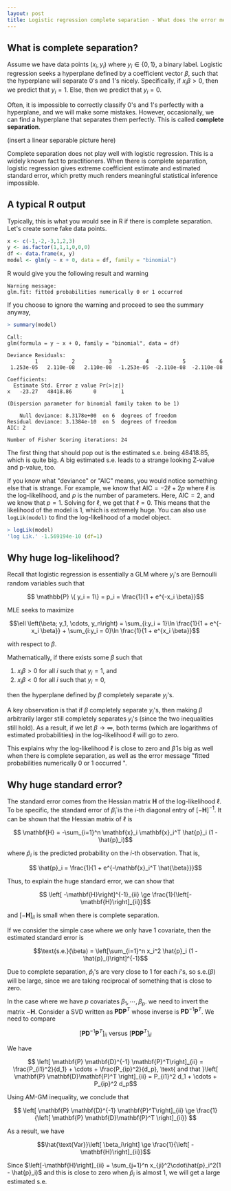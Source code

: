 ```yaml
---
layout: post
title: Logistic regression complete separation - What does the error message mean?
---
```

## What is complete separation?

Assume we have data points $(x_i, y_i)$ where $y_i \in \{0, 1\}$, a binary label. Logistic regression seeks a hyperplane defined by a coefficient vector $\beta$, such that the hyperplane will separate $0$'s and $1$'s nicely. Specifically, if $x_i \beta > 0$, then we predict that $y_i = 1$. Else, then we predict that $y_i = 0$.

Often, it is impossible to correctly classify $0$'s and $1$'s perfectly with a hyperplane, and we will make some mistakes. However, occasionally, we can find a hyperplane that separates them perfectly. This is called **complete separation**.

(insert a linear separable picture here)

Complete separation does not play well with logistic regression. This is a widely known fact to practitioners. When there is complete separation, logistic regression gives extreme coefficient estimate and estimated standard error, which pretty much renders meaningful statistical inference impossible.

## A typical R output

Typically, this is what you would see in R if there is complete separation. Let's create some fake data points.

```R
x <- c(-1,-2,-3,1,2,3)
y <- as.factor(1,1,1,0,0,0)
df <- data.frame(x, y)
model <- glm(y ~ x + 0, data = df, family = "binomial")
```

R would give you the following result and warning

```
Warning message:
glm.fit: fitted probabilities numerically 0 or 1 occurred 
```

If you choose to ignore the warning and proceed to see the summary anyway,

```R
> summary(model)
```



```
Call:
glm(formula = y ~ x + 0, family = "binomial", data = df)

Deviance Residuals: 
         1           2           3           4           5           6  
 1.253e-05   2.110e-08   2.110e-08  -1.253e-05  -2.110e-08  -2.110e-08  

Coefficients:
  Estimate Std. Error z value Pr(>|z|)
x   -23.27   48418.86       0        1

(Dispersion parameter for binomial family taken to be 1)

    Null deviance: 8.3178e+00  on 6  degrees of freedom
Residual deviance: 3.1384e-10  on 5  degrees of freedom
AIC: 2

Number of Fisher Scoring iterations: 24
```

The first thing that should pop out is the estimated s.e. being 48418.85, which is quite big. A big estimated s.e. leads to a strange looking Z-value and p-value, too.

If you know what "deviance" or "AIC" means, you would notice something else that is strange. For example, we know that $\text{AIC} = -2\ell + 2p$ where $\ell$ is the log-likelihood, and $p$ is the number of parameters. Here, $\text{AIC} = 2$, and we know that $p = 1$. Solving for $\ell$, we get that $\ell = 0$. This means that the likelihood of the model is $1$, which is extremely huge. You can also use `logLik(model)` to find the log-likelihood of a model object.

```R
> logLik(model)
'log Lik.' -1.569194e-10 (df=1)
```

## Why huge log-likelihood?

Recall that logistic regression is essentially a GLM where $y_i$'s are Bernoulli random variables such that

$$ \mathbb{P} \{ y_i = 1\} = p_i = \frac{1}{1 + e^{-x_i \beta}}$$

MLE seeks to maximize

$$\ell \left(\beta; y_1, \cdots, y_n\right) =  \sum_{i:y_i = 1}\ln \frac{1}{1 + e^{-x_i \beta}} + \sum_{i:y_i = 0}\ln \frac{1}{1 + e^{x_i \beta}}$$

with respect to $\beta$.

Mathematically, if there exists some $\beta$ such that

1. $x_i \beta > 0$ for all $i$ such that $y_i = 1$, and
2. $x_i \beta < 0$ for all $i$ such that $y_i = 0$,

then the hyperplane defined by $\beta$ completely separate $y_i$'s.

A key observation is that if $\beta$ completely separate $y_i$'s, then making $\beta$ arbitrarily larger still completely separates $y_i$'s (since the two inequalities still hold). As a result, if we let $\beta \to \infty$, both terms (which are logarithms of estimated probabilities) in the log-likelihood $\ell$ will go to zero.

This explains why the log-likelihood $\ell$ is close to zero and $\hat{\beta}$ is big as well when there is complete separation, as well as the error message "fitted probabilities numerically 0 or 1 occurred ".

## Why huge standard error?

The standard error comes from the Hessian matrix $\mathbf{H}$ of the log-likelihood $\ell$. To be specific, the standard error of $\hat{\beta}_i$ is the $i$-th diagonal entry of $[-\mathbf{H}]^{-1}$. It can be shown that the Hessian matrix of $\ell$ is

$$ \mathbf{H} = -\sum_{i=1}^n \mathbf{x}_i \mathbf{x}_i^T \hat{p}_i (1 - \hat{p}_i)$$

where $\hat{p}_i$ is the predicted probability on the $i$-th observation. That is,

$$ \hat{p}_i = \frac{1}{1 + e^{-\mathbf{x}_i^T \hat{\beta}}}$$

Thus, to explain the huge standard error, we can show that

$$ \left[ -\mathbf{H}\right]^{-1}_{ii} \ge \frac{1}{\left[- \mathbf{H}\right]_{ii}}$$

and $\left[-\mathbf{H}\right]_{ii}$ is small when there is complete separation.

If we consider the simple case where we only have 1 covariate, then the estimated standard error is

$$\text{s.e.}(\beta) = \left[\sum_{i=1}^n x_i^2 \hat{p}_i (1 - \hat{p}_i)\right]^{-1}$$

Due to complete separation, $\hat{p}_i$'s are very close to 1 for each $i$'s, so $\text{s.e.}(\beta)$ will be large, since we are taking reciprocal of something that is close to zero.

In the case where we have $p$ covariates $\beta_1,\cdots,\beta_p$. we need to invert the matrix $-\mathbf{H}$. Consider a SVD written as $\mathbf{P}\mathbf{D}\mathbf{P}^T$ whose inverse is $\mathbf{P} \mathbf{D}^{-1} \mathbf{P}^T$. We need to compare

$$ \left[ \mathbf{P} \mathbf{D}^{-1} \mathbf{P}^T\right]_{ii} \text{ versus } \left[ \mathbf{P} \mathbf{D}\mathbf{P}^T \right]_{ii}$$

We have

$$ \left[ \mathbf{P} \mathbf{D}^{-1} \mathbf{P}^T\right]_{ii} =  \frac{P_{i1}^2}{d_1} + \cdots + \frac{P_{ip}^2}{d_p}, \text{ and that }\left[ \mathbf{P} \mathbf{D}\mathbf{P}^T \right]_{ii} = P_{i1}^2 d_1 + \cdots + P_{ip}^2 d_p$$

Using AM-GM inequality, we conclude that

$$ \left[ \mathbf{P} \mathbf{D}^{-1} \mathbf{P}^T\right]_{ii} \ge \frac{1}{\left[ \mathbf{P} \mathbf{D}\mathbf{P}^T \right]_{ii}} $$

As a result, we have

$$\hat{\text{Var}}\left[ \beta_i\right] \ge \frac{1}{\left[ -\mathbf{H}\right]_{ii}}$$

Since $\left[-\mathbf{H}\right]_{ii} = \sum_{j=1}^n x_{ji}^2\cdot\hat{p}_i^2(1 - \hat{p}_i)$ and this is close to zero when $\hat{p}_i$ is almost 1, we will get a large estimated s.e.
